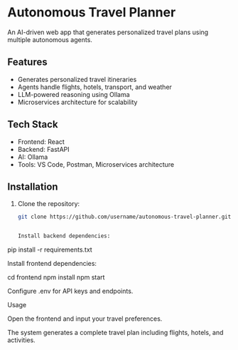 # Autonomous Travel Planner

An AI-driven web app that generates personalized travel plans using multiple autonomous agents.

## Features
- Generates personalized travel itineraries
- Agents handle flights, hotels, transport, and weather
- LLM-powered reasoning using Ollama
- Microservices architecture for scalability

## Tech Stack
- Frontend: React
- Backend: FastAPI
- AI: Ollama
- Tools: VS Code, Postman, Microservices architecture

## Installation

1. Clone the repository:
   ```bash
   git clone https://github.com/username/autonomous-travel-planner.git


   Install backend dependencies:

pip install -r requirements.txt


Install frontend dependencies:

cd frontend
npm install
npm start


Configure .env for API keys and endpoints.

Usage

Open the frontend and input your travel preferences.

The system generates a complete travel plan including flights, hotels, and activities.
